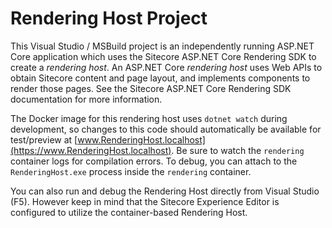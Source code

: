 # Rendering Host Project

This Visual Studio / MSBuild project is an independently running ASP.NET Core
application which uses the Sitecore ASP.NET Core Rendering SDK to create a
*rendering host*. An ASP.NET Core *rendering host* uses Web APIs to obtain
Sitecore content and page layout, and implements components to render
those pages. See the Sitecore ASP.NET Core Rendering SDK documentation for more information.

The Docker image for this rendering host uses `dotnet watch` during
development, so changes to this code should automatically be available for
test/preview at [www.RenderingHost.localhost](https://www.RenderingHost.localhost).
Be sure to watch the `rendering` container logs for compilation errors. To debug, you
can attach to the `RenderingHost.exe` process inside the `rendering` container.

You can also run and debug the Rendering Host directly from Visual Studio (F5). However
keep in mind that the Sitecore Experience Editor is configured to utilize the
container-based Rendering Host.